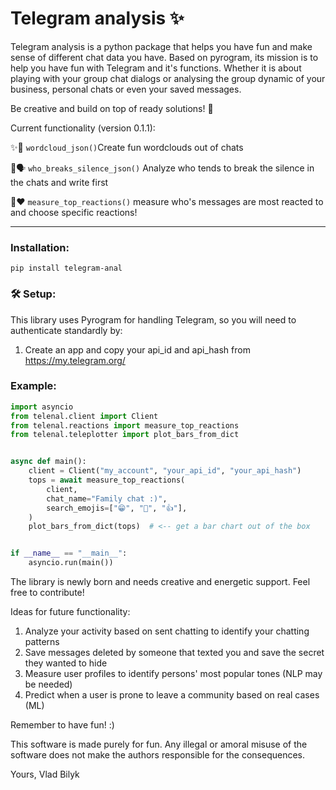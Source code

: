 # Telegram analysis ✨ 

Telegram analysis is a python package that helps you have fun and make sense of different chat data you have. 
Based on pyrogram, its mission is to help you have fun with Telegram and it's functions.
Whether it is about playing with your group chat dialogs or analysing the group dynamic of your business, personal chats or even your saved messages.

Be creative and build on top of ready solutions! 🧠

Current functionality (version 0.1.1):

✨🌠 `wordcloud_json()`Create fun wordclouds out of chats 

💬🗣 `who_breaks_silence_json()` Analyze who tends to break the silence in the chats and write first

🤍❤ `measure_top_reactions()` measure who's messages are most reacted to and choose specific reactions!


___
### Installation:
```
pip install telegram-anal
```

### 🛠 Setup:

This library uses Pyrogram for handling Telegram, so you will need to authenticate standardly by:
1. Create an app and copy your api_id and api_hash from https://my.telegram.org/

### Example:
```python
import asyncio
from telenal.client import Client
from telenal.reactions import measure_top_reactions
from telenal.teleplotter import plot_bars_from_dict


async def main():
    client = Client("my_account", "your_api_id", "your_api_hash")
    tops = await measure_top_reactions(
        client,
        chat_name="Family chat :)",
        search_emojis=["😁", "💪", "👍"],
    )
    plot_bars_from_dict(tops)  # <-- get a bar chart out of the box


if __name__ == "__main__":
    asyncio.run(main())

```

The library is newly born and needs creative and energetic support. Feel free to contribute!

Ideas for future functionality:

1. Analyze your activity based on sent chatting to identify your chatting patterns
2. Save messages deleted by someone that texted you and save the secret they wanted to hide
3. Measure user profiles to identify persons' most popular tones (NLP may be needed)
4. Predict when a user is prone to leave a community based on real cases (ML)

Remember to have fun! :)

This software is made purely for fun. Any illegal or amoral misuse of the software does not make the authors responsible for the consequences. 

Yours,
Vlad Bilyk
